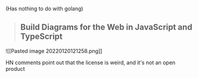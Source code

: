 (Has nothing to do with golang)

> ## Build Diagrams for the Web in JavaScript and TypeScript

![[Pasted image 20220120121258.png]]

HN comments point out that the license is weird, and it's not an open product